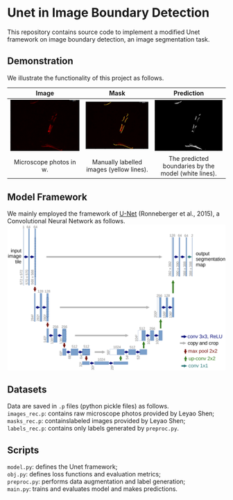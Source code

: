 # Unet in Image Boundary Detection
This repository contains source code to implement a modified Unet framework on image boundary detection, an image segmentation task.

## Demonstration
We illustrate the functionality of this project as follows.    

Image | Mask | Prediction
:-------------------------:|:-------------------------:|:-------------------------:
![](/demo/image.PNG) | ![](/demo/mask.PNG) | ![](/demo/label.PNG)
Microscope photos in w. | Manually labelled images (yellow lines). | The predicted boundaries by the model (white lines).

## Model Framework    
We mainly employed the framework of [U-Net](https://arxiv.org/abs/1505.04597) (Ronneberger et al., 2015), a Convolutional Neural Network as follows.
![](/demo/unet.PNG)

## Datasets
Data are saved in `.p` files (python pickle files) as follows.    
`images_rec.p`: contains raw microscope photos provided by Leyao Shen;    
`masks_rec.p`: containslabeled images provided by Leyao Shen;    
`labels_rec.p`: contains only labels generated by `preproc.py`.

## Scripts
`model.py`: defines the Unet framework;    
`obj.py`: defines loss functions and evaluation metrics;    
`preproc.py`: performs data augmentation and label generation;    
`main.py`: trains and evaluates model and makes predictions.
